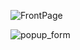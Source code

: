 ![FrontPage](https://github.com/Pradyumn-Pawar/final-evaluation/assets/136784267/006c94f5-7bef-4cb1-b0a6-4e2c2e787fc8)

![popup_form](https://github.com/Pradyumn-Pawar/final-evaluation/assets/136784267/abe6eb69-eaf0-40a1-a47c-f019b981ef56)
